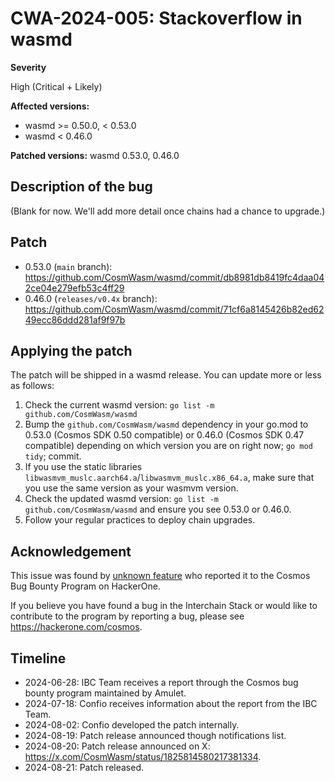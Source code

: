 # CWA-2024-005: Stackoverflow in wasmd

**Severity**

High (Critical + Likely)

**Affected versions:**

- wasmd >= 0.50.0, < 0.53.0
- wasmd < 0.46.0

**Patched versions:** wasmd 0.53.0, 0.46.0

## Description of the bug

(Blank for now. We'll add more detail once chains had a chance to upgrade.)

## Patch

- 0.53.0 (`main` branch): <https://github.com/CosmWasm/wasmd/commit/db8981db8419fc4daa042ce04e279efb53c4ff29>
- 0.46.0 (`releases/v0.4x` branch): <https://github.com/CosmWasm/wasmd/commit/71cf6a8145426b82ed6249ecc86ddd281af9f97b>

## Applying the patch

The patch will be shipped in a wasmd release. You can update more or less as follows:

1. Check the current wasmd version: `go list -m github.com/CosmWasm/wasmd`
2. Bump the `github.com/CosmWasm/wasmd` dependency in your go.mod to 0.53.0 (Cosmos SDK 0.50 compatible) or 0.46.0 (Cosmos SDK 0.47 compatible) depending on which version you are on right now; `go mod tidy`; commit.
3. If you use the static libraries `libwasmvm_muslc.aarch64.a`/`libwasmvm_muslc.x86_64.a`, make sure that you use the same version as your wasmvm version.
4. Check the updated wasmd version: `go list -m github.com/CosmWasm/wasmd` and ensure you see 0.53.0 or 0.46.0.
5. Follow your regular practices to deploy chain upgrades.

## Acknowledgement

This issue was found by [unknown feature](https://github.com/unknownfeature) who reported it to the Cosmos Bug Bounty Program on
HackerOne.

If you believe you have found a bug in the Interchain Stack or would like to contribute to the
program by reporting a bug, please see <https://hackerone.com/cosmos>.

## Timeline

- 2024-06-28: IBC Team receives a report through the Cosmos bug bounty program maintained by Amulet.
- 2024-07-18: Confio receives information about the report from the IBC Team.
- 2024-08-02: Confio developed the patch internally.
- 2024-08-19: Patch release announced though notifications list.
- 2024-08-20: Patch release announced on X: <https://x.com/CosmWasm/status/1825814580217381334>.
- 2024-08-21: Patch released.
